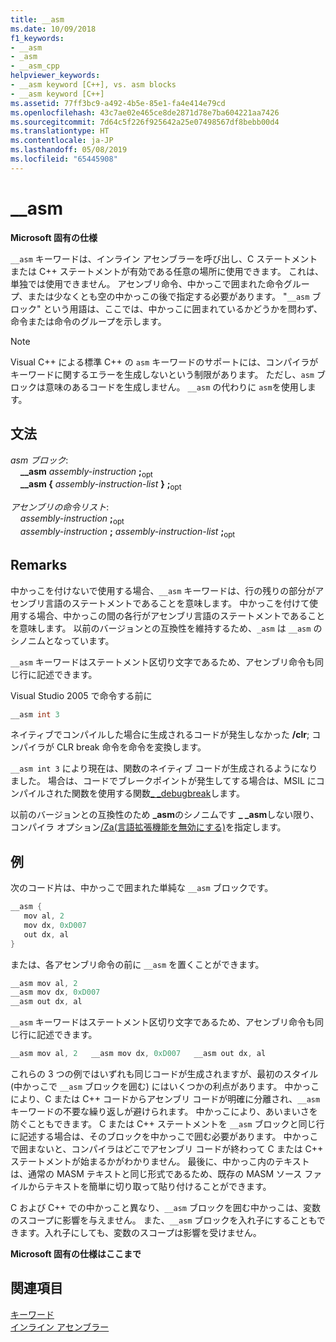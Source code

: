 ```yaml
---
title: __asm
ms.date: 10/09/2018
f1_keywords:
- __asm
- _asm
- __asm_cpp
helpviewer_keywords:
- __asm keyword [C++], vs. asm blocks
- __asm keyword [C++]
ms.assetid: 77ff3bc9-a492-4b5e-85e1-fa4e414e79cd
ms.openlocfilehash: 43c7ae02e465ce8de2871d78e7ba604221aa7426
ms.sourcegitcommit: 7d64c5f226f925642a25e07498567df8bebb00d4
ms.translationtype: HT
ms.contentlocale: ja-JP
ms.lasthandoff: 05/08/2019
ms.locfileid: "65445908"
---
```

# <a name="asm"></a>__asm

**Microsoft 固有の仕様**

`__asm` キーワードは、インライン アセンブラーを呼び出し、C ステートメントまたは C++ ステートメントが有効である任意の場所に使用できます。 これは、単独では使用できません。 アセンブリ命令、中かっこで囲まれた命令グループ、または少なくとも空の中かっこの後で指定する必要があります。 "`__asm` ブロック" という用語は、ここでは、中かっこに囲まれているかどうかを問わず、命令または命令のグループを示します。

> [!NOTE]
> Visual C++ による標準 C++ の `asm` キーワードのサポートには、コンパイラがキーワードに関するエラーを生成しないという制限があります。 ただし、`asm` ブロックは意味のあるコードを生成しません。 `__asm` の代わりに `asm`を使用します。

## <a name="grammar"></a>文法

*asm ブロック*:<br/>
&nbsp;&nbsp;&nbsp;&nbsp;**__asm** *assembly-instruction* **;**<sub>opt</sub><br/>
&nbsp;&nbsp;&nbsp;&nbsp;**__asm {** *assembly-instruction-list* **}** **;**<sub>opt</sub>

*アセンブリの命令リスト*:<br/>
&nbsp;&nbsp;&nbsp;&nbsp;*assembly-instruction* **;**<sub>opt</sub><br/>
&nbsp;&nbsp;&nbsp;&nbsp;*assembly-instruction* **;** *assembly-instruction-list* **;**<sub>opt</sub>

## <a name="remarks"></a>Remarks

中かっこを付けないで使用する場合、`__asm` キーワードは、行の残りの部分がアセンブリ言語のステートメントであることを意味します。 中かっこを付けて使用する場合、中かっこの間の各行がアセンブリ言語のステートメントであることを意味します。 以前のバージョンとの互換性を維持するため、`_asm` は `__asm` のシノニムとなっています。

`__asm` キーワードはステートメント区切り文字であるため、アセンブリ命令も同じ行に記述できます。

Visual Studio 2005 で命令する前に

```cpp
__asm int 3
```

ネイティブでコンパイルした場合に生成されるコードが発生しなかった **/clr**; コンパイラが CLR break 命令を命令を変換します。

`__asm int 3` により現在は、関数のネイティブ コードが生成されるようになりました。 場合は、コードでブレークポイントが発生してする場合は、MSIL にコンパイルされた関数を使用する関数[_ _debugbreak](../../intrinsics/debugbreak.md)します。

以前のバージョンとの互換性のため **_asm**のシノニムです **_ _asm**しない限り、コンパイラ オプション[/Za\(言語拡張機能を無効にする)](../../build/reference/za-ze-disable-language-extensions.md)を指定します。

## <a name="example"></a>例

次のコード片は、中かっこで囲まれた単純な `__asm` ブロックです。

```cpp
__asm {
   mov al, 2
   mov dx, 0xD007
   out dx, al
}
```

または、各アセンブリ命令の前に `__asm` を置くことができます。

```cpp
__asm mov al, 2
__asm mov dx, 0xD007
__asm out dx, al
```

`__asm` キーワードはステートメント区切り文字であるため、アセンブリ命令も同じ行に記述できます。

```cpp
__asm mov al, 2   __asm mov dx, 0xD007   __asm out dx, al
```

これらの 3 つの例ではいずれも同じコードが生成されますが、最初のスタイル (中かっこで `__asm` ブロックを囲む) にはいくつかの利点があります。 中かっこにより、C または C++ コードからアセンブリ コードが明確に分離され、`__asm` キーワードの不要な繰り返しが避けられます。 中かっこにより、あいまいさを防ぐこともできます。 C または C++ ステートメントを `__asm` ブロックと同じ行に記述する場合は、そのブロックを中かっこで囲む必要があります。 中かっこで囲まないと、コンパイラはどこでアセンブリ コードが終わって C または C++ ステートメントが始まるかがわかりません。 最後に、中かっこ内のテキストは、通常の MASM テキストと同じ形式であるため、既存の MASM ソース ファイルからテキストを簡単に切り取って貼り付けることができます。

C および C++ での中かっこと異なり、`__asm` ブロックを囲む中かっこは、変数のスコープに影響を与えません。 また、`__asm` ブロックを入れ子にすることもできます。入れ子にしても、変数のスコープは影響を受けません。

**Microsoft 固有の仕様はここまで**

## <a name="see-also"></a>関連項目

[キーワード](../../cpp/keywords-cpp.md)<br/>
[インライン アセンブラー](../../assembler/inline/inline-assembler.md)<br/>
